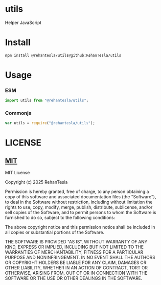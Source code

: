 # utils

Helper JavaScript

# Install

```bash
npm install @rehantesla/utils@github:RehanTesla/utils
```

# Usage

### ESM

```javascript
import utils from "@rehantesla/utils";
```

### Commonjs

```javascript
var utils = require("@rehantesla/utils");
```

# LICENSE

## [MIT](LICENSE.md)

MIT License

Copyright (c) 2025 RehanTesla

Permission is hereby granted, free of charge, to any person obtaining a copy
of this software and associated documentation files (the "Software"), to deal
in the Software without restriction, including without limitation the rights
to use, copy, modify, merge, publish, distribute, sublicense, and/or sell
copies of the Software, and to permit persons to whom the Software is
furnished to do so, subject to the following conditions:

The above copyright notice and this permission notice shall be included in all
copies or substantial portions of the Software.

THE SOFTWARE IS PROVIDED "AS IS", WITHOUT WARRANTY OF ANY KIND, EXPRESS OR
IMPLIED, INCLUDING BUT NOT LIMITED TO THE WARRANTIES OF MERCHANTABILITY,
FITNESS FOR A PARTICULAR PURPOSE AND NONINFRINGEMENT. IN NO EVENT SHALL THE
AUTHORS OR COPYRIGHT HOLDERS BE LIABLE FOR ANY CLAIM, DAMAGES OR OTHER
LIABILITY, WHETHER IN AN ACTION OF CONTRACT, TORT OR OTHERWISE, ARISING FROM,
OUT OF OR IN CONNECTION WITH THE SOFTWARE OR THE USE OR OTHER DEALINGS IN THE
SOFTWARE.
